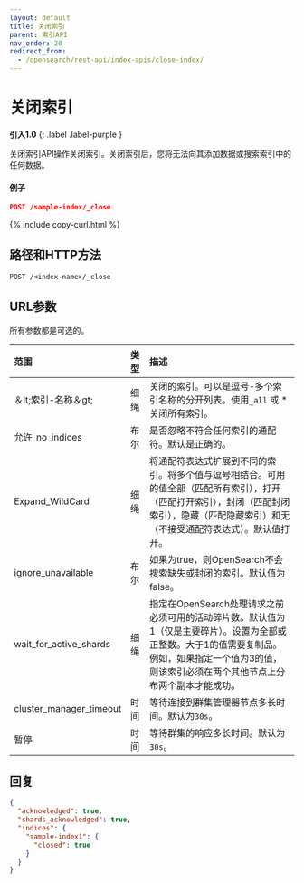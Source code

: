 ```yaml
---
layout: default
title: 关闭索引
parent: 索引API
nav_order: 20
redirect_from:
  - /opensearch/rest-api/index-apis/close-index/
---
```


# 关闭索引
**引入1.0**
{: .label .label-purple }

关闭索引API操作关闭索引。关闭索引后，您将无法向其添加数据或搜索索引中的任何数据。

#### 例子

```json
POST /sample-index/_close
```
{% include copy-curl.html %}

## 路径和HTTP方法

```
POST /<index-name>/_close
```

## URL参数

所有参数都是可选的。

范围| 类型| 描述
:--- | :--- | :---
＆lt;索引-名称＆gt;| 细绳| 关闭的索引。可以是逗号-多个索引名称的分开列表。使用`_all` 或 *关闭所有索引。
允许_no_indices| 布尔| 是否忽略不符合任何索引的通配符。默认是正确的。
Expand_WildCard| 细绳| 将通配符表达式扩展到不同的索引。将多个值与逗号相结合。可用的值全部（匹配所有索引），打开（匹配打开索引），封闭（匹配封闭索引），隐藏（匹配隐藏索引）和无（不接受通配符表达式）。默认值打开。
ignore_unavailable| 布尔| 如果为true，则OpenSearch不会搜索缺失或封闭的索引。默认值为false。
wait_for_active_shards| 细绳| 指定在OpenSearch处理请求之前必须可用的活动碎片数。默认值为1（仅是主要碎片）。设置为全部或正整数。大于1的值需要复制品。例如，如果指定一个值为3的值，则该索引必须在两个其他节点上分布两个副本才能成功。
cluster_manager_timeout| 时间| 等待连接到群集管理器节点多长时间。默认为`30s`。
暂停| 时间| 等待群集的响应多长时间。默认为`30s`。


## 回复
```json
{
  "acknowledged": true,
  "shards_acknowledged": true,
  "indices": {
    "sample-index1": {
      "closed": true
    }
  }
}
```

